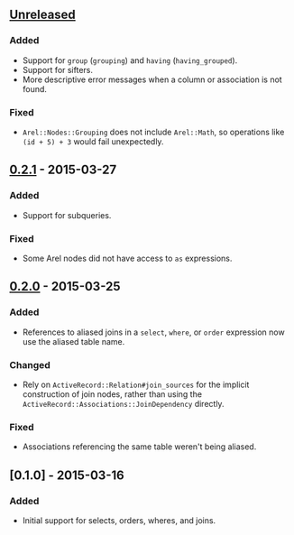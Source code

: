 ## [Unreleased]

### Added
- Support for `group` (`grouping`) and `having` (`having_grouped`).
- Support for sifters.
- More descriptive error messages when a column or association is not found.

### Fixed
- `Arel::Nodes::Grouping` does not include `Arel::Math`, so operations like `(id + 5) + 3` would fail unexpectedly.

## [0.2.1] - 2015-03-27
### Added
- Support for subqueries.

### Fixed
- Some Arel nodes did not have access to `as` expressions.

## [0.2.0] - 2015-03-25
### Added
- References to aliased joins in a `select`, `where`, or `order` expression now use the aliased table name.

### Changed
- Rely on `ActiveRecord::Relation#join_sources` for the implicit construction of join nodes, rather than using the `ActiveRecord::Associations::JoinDependency` directly.

### Fixed

- Associations referencing the same table weren't being aliased.

## [0.1.0] - 2015-03-16
### Added
- Initial support for selects, orders, wheres, and joins.

[Unreleased]: https://github.com/rzane/baby_squeel/compare/v0.2.1...HEAD
[0.2.1]: https://github.com/rzane/baby_squeel/compare/v0.2.0...v0.2.1
[0.2.0]: https://github.com/rzane/baby_squeel/compare/v0.1.0...v0.2.0
